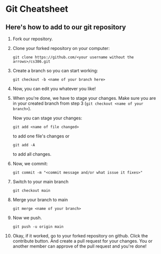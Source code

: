 # Git Cheatsheet
## Here's how to add to our git repository
1. Fork our repository.
1. Clone your forked repository on your computer:
	```
	git clone https://github.com/<your username without the arrows>/cs386.git
	```
1. Create a branch so you can start working:
	```
	git checkout -b <name of your branch here>
	```
1. Now, you can edit you whatever you like!
1. When you're done, we have to stage your changes. Make sure you are in your created branch from 	step 3 (```git checkout <name of your branch>```).

	Now you can stage your changes:
	```
	git add <name of file changed>
	```
	to add one file's changes
	or
	```
	git add -A
	``` 
	to add all changes.
1. Now, we commit:

	```
	git commit -m "<commit message and/or what issue it fixes>"
	```
1. Switch to your main branch

	```
	git checkout main
	```
1. Merge your branch to main

	```
	git merge <name of your branch>
	```
1. Now we push.
	```
	git push -u origin main
	```
1. Okay, if it worked, go to your forked repository  on github. Click the contribute button. And create a pull request for your changes. You or another member can approve of the pull request and you're done!